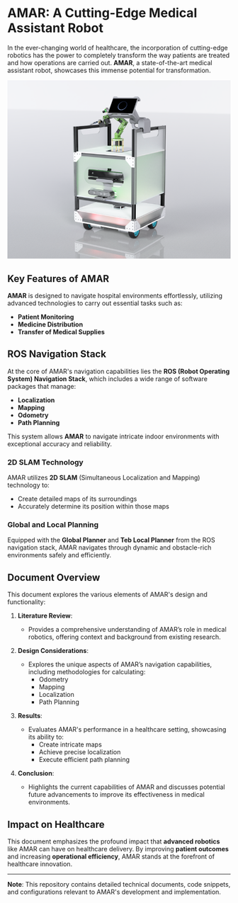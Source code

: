# AMAR: A Cutting-Edge Medical Assistant Robot

In the ever-changing world of healthcare, the incorporation of cutting-edge robotics has the power to completely transform the way patients are treated and how operations are carried out. **AMAR**, a state-of-the-art medical assistant robot, showcases this immense potential for transformation.

![AMAR Medical Assistant Robot](ihabot.webp)
## Key Features of AMAR

**AMAR** is designed to navigate hospital environments effortlessly, utilizing advanced technologies to carry out essential tasks such as:
- **Patient Monitoring**
- **Medicine Distribution**
- **Transfer of Medical Supplies**

## ROS Navigation Stack

At the core of AMAR's navigation capabilities lies the **ROS (Robot Operating System) Navigation Stack**, which includes a wide range of software packages that manage:
- **Localization**
- **Mapping**
- **Odometry**
- **Path Planning**

This system allows **AMAR** to navigate intricate indoor environments with exceptional accuracy and reliability.

### 2D SLAM Technology
AMAR utilizes **2D SLAM** (Simultaneous Localization and Mapping) technology to:
- Create detailed maps of its surroundings
- Accurately determine its position within those maps

### Global and Local Planning
Equipped with the **Global Planner** and **Teb Local Planner** from the ROS navigation stack, AMAR navigates through dynamic and obstacle-rich environments safely and efficiently.

## Document Overview

This document explores the various elements of AMAR's design and functionality:

1. **Literature Review**:
   - Provides a comprehensive understanding of AMAR’s role in medical robotics, offering context and background from existing research.

2. **Design Considerations**:
   - Explores the unique aspects of AMAR’s navigation capabilities, including methodologies for calculating:
     - Odometry
     - Mapping
     - Localization
     - Path Planning

3. **Results**:
   - Evaluates AMAR's performance in a healthcare setting, showcasing its ability to:
     - Create intricate maps
     - Achieve precise localization
     - Execute efficient path planning

4. **Conclusion**:
   - Highlights the current capabilities of AMAR and discusses potential future advancements to improve its effectiveness in medical environments.

## Impact on Healthcare

This document emphasizes the profound impact that **advanced robotics** like AMAR can have on healthcare delivery. By improving **patient outcomes** and increasing **operational efficiency**, AMAR stands at the forefront of healthcare innovation.

---

**Note**: This repository contains detailed technical documents, code snippets, and configurations relevant to AMAR's development and implementation.

